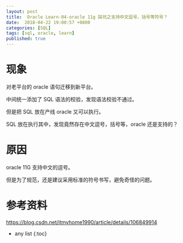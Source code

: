 ```yaml
---
layout: post
title:  Oracle Learn-04-oracle 11g 踩坑之支持中文逗号，括号等符号？
date:  2018-04-22 19:00:57 +0800
categories: [SQL]
tags: [sql, oracle, learn]
published: true
---
```


# 现象

对老平台的 oracle 语句迁移到新平台。

中间统一添加了 SQL 语法的校验，发现语法校验不通过。

但是把 SQL 放在产线 oracle 又可以执行。

SQL 放在执行其中，发现竟然存在中文逗号，括号等，oracle 还是支持的？

# 原因

oracle 11G 支持中文的逗号。

但是为了规范，还是建议采用标准的符号书写，避免奇怪的问题。


# 参考资料

https://blog.csdn.net/itmyhome1990/article/details/106849914

* any list
{:toc}









 






